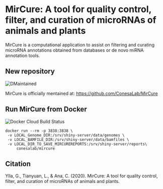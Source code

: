 # MirCure: A tool for quality control, filter, and curation of microRNAs of animals and plants 

MirCure is a computational application to assist on filtering and curating microRNA annotations obtained from databases or de novo miRNA annotation tools.


## New repository
![DMaintained](https://img.shields.io/badge/Maintained_at_new_repo:-ConesaLab_github-orange)

MirCure is officially mentained at: https://github.com/ConesaLab/MirCure


## Run MirCure from Docker
![Docker Cloud Build Status](https://img.shields.io/docker/cloud/build/guillemy/mircure)

```
docker run --rm -p 3838:3838 \
 -v LOCAL_Genome_DIR:/srv/shiny-server/data/genomes \
 -v LOCAL_BAMFILE_DIR:/srv/shiny-server/data/bamfiles \
 -v LOCAL_DIR_TO_SAVE_MIRCUREREPORTS:/srv/shiny-server/reports\
     conesalab/mircure

```



## Citation

Ylla, G., Tianyuan, L., & Ana, C. (2020). MirCure: A tool for quality control, filter, and curation of microRNAs of animals and plants.


